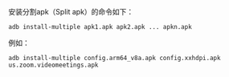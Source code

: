 安装分割apk（Split apk）的命令如下：

```shell
adb install-multiple apk1.apk apk2.apk ... apkn.apk
```

例如：

```shell
adb install-multiple config.arm64_v8a.apk config.xxhdpi.apk us.zoom.videomeetings.apk
```

